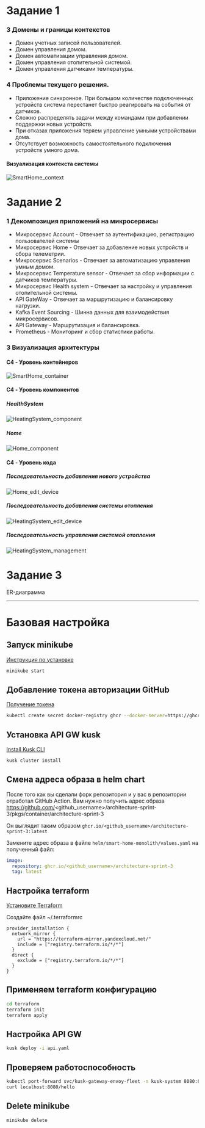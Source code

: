 # Задание 1

### 3 Домены и границы контекстов
* Домен учетных записей пользователей.
* Домен управления домом.
* Домен автоматизации управления домом.
* Домен управления отопительной системой.
* Домен управления датчиками температуры.


### 4 Проблемы текущего решения.
* Приложение синхронное. При большом количестве подключенных устройств система перестанет быстро реагировать на события от датчиков. 
* Сложно распределять задачи между командами при добавлении поддержки новых устройств. 
* При отказах приложения теряем управление умными устройствами дома. 
* Отсутствует возможность самостоятельного подключения устройств умного дома.

#### Визуализация контекста системы

![SmartHome_context](./diagrams/context/SmartHome_context.png)

# Задание 2

### 1 Декомпозиция приложений на микросервисы
* Микросервис Account - Отвечает за аутентификацию, регистрацию пользователей системы
* Микросервис Home - Отвечает за добавление новых устройств и сбора телеметрии.
* Микросервис Scenarios - Отвечает за автоматизацию управления умным домом.
* Микросервис Temperature sensor - Отвечает за сбор информации с датчиков температуры.
* Микросервис Health system - Отвечает за настройку и управления отопительной системы.
* API GateWay - Отвечает за маршрутизацию и балансировку нагрузки.
* Kafka Event Sourcing - Шинна данных для взаимодействия микросервисов.
* API Gateway - Маршрутизация и балансировка.
* Prometheus - Мониторинг и сбор статистики работы.

### 3 Визуализация архитектуры

#### C4 - Уровень контейнеров

![SmartHome_container](./diagrams/container/SmartHome_container.png)

#### C4 - Уровень компонентов

##### HealthSystem
![HeatingSystem_component](./diagrams/component/HeatingSystem_component.png)

##### Home
![Home_component](./diagrams/component/Home_component.png)

#### C4 - Уровень кода

##### Последовательность добавления нового устройства
![Home_edit_device](./diagrams/code/Home_edit_device.png)


##### Последовательность добавления системы отопления
![HeatingSystem_edit_device](./diagrams/code/HeatingSystem_edit_device.png)

##### Последовательность управления системой отопления
![HeatingSystem_management](./diagrams/code/HeatingSystem_management.png)


# Задание 3

ER-диаграмма


---

# Базовая настройка

## Запуск minikube

[Инструкция по установке](https://minikube.sigs.k8s.io/docs/start/)

```bash
minikube start
```

## Добавление токена авторизации GitHub

[Получение токена](https://github.com/settings/tokens/new)

```bash
kubectl create secret docker-registry ghcr --docker-server=https://ghcr.io --docker-username=<github_username> --docker-password=<github_token> -n default
```

## Установка API GW kusk

[Install Kusk CLI](https://docs.kusk.io/getting-started/install-kusk-cli)

```bash
kusk cluster install
```

## Смена адреса образа в helm chart

После того как вы сделали форк репозитория и у вас в репозитории отработал GitHub Action. Вам нужно получить адрес образа <https://github.com/><github_username>/architecture-sprint-3/pkgs/container/architecture-sprint-3

Он выглядит таким образом
```ghcr.io/<github_username>/architecture-sprint-3:latest```

Замените адрес образа в файле `helm/smart-home-monolith/values.yaml` на полученный файл:

```yaml
image:
  repository: ghcr.io/<github_username>/architecture-sprint-3
  tag: latest
```

## Настройка terraform

[Установите Terraform](https://yandex.cloud/ru/docs/tutorials/infrastructure-management/terraform-quickstart#install-terraform)

Создайте файл ~/.terraformrc

```hcl
provider_installation {
  network_mirror {
    url = "https://terraform-mirror.yandexcloud.net/"
    include = ["registry.terraform.io/*/*"]
  }
  direct {
    exclude = ["registry.terraform.io/*/*"]
  }
}
```

## Применяем terraform конфигурацию

```bash
cd terraform
terraform init
terraform apply
```

## Настройка API GW

```bash
kusk deploy -i api.yaml
```

## Проверяем работоспособность

```bash
kubectl port-forward svc/kusk-gateway-envoy-fleet -n kusk-system 8080:80
curl localhost:8080/hello
```

## Delete minikube

```bash
minikube delete
```
